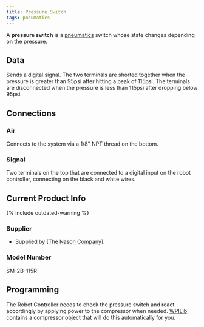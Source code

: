 ```yaml
---
title: Pressure Switch
tags: pneumatics
---
```


A **pressure switch** is a [pneumatics](pneumatics)
switch whose state changes depending on the pressure.


## Data

Sends a digital signal. The two terminals are shorted together when the
pressure is greater than 95psi after hitting a peak of 115psi. The terminals
are disconnected when the pressure is less than 115psi after dropping below
95psi.


## Connections


### Air

Connects to the system via a 1/8" NPT thread on the bottom.


### Signal

Two terminals on the top that are connected to a digital input on the robot
controller, connecting on the black and white wires.


## Current Product Info

{% include outdated-warning %}

### Supplier

* Supplied by [[The Nason Company](http://www.nasonptc.com
"http://www.nasonptc.com" )].


### Model Number

SM-2B-115R


## Programming

The Robot Controller needs to check the pressure switch and react accordingly
by applying power to the compressor when needed. [WPILib](wpilib) contains a 
compressor object that will do this automatically for you.

